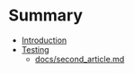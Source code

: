 # Summary

* [Introduction](README.md)
* [Testing](docs/sub_test.md)
   * [docs/second_article.md](docs/docssecondarticle_md.md)

